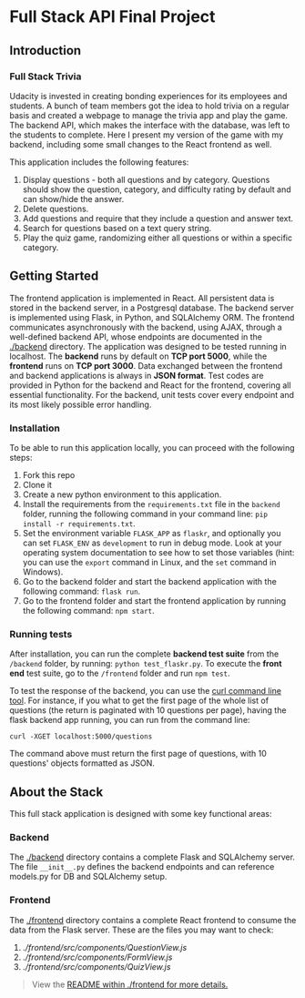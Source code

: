 # Full Stack API Final Project

## Introduction

### Full Stack Trivia

Udacity is invested in creating bonding experiences for its employees and students. A bunch of team members got the idea to hold trivia on a regular basis and created a webpage to manage the trivia app and play the game. The backend API, which makes the interface with the database, was left to the students to complete. Here I present my version of the game with my backend, including some small changes to the React frontend as well.

This application includes the following features:

1. Display questions - both all questions and by category. Questions should show the question, category, and difficulty rating by default and can show/hide the answer.
2. Delete questions.
3. Add questions and require that they include a question and answer text.
4. Search for questions based on a text query string.
5. Play the quiz game, randomizing either all questions or within a specific category.

## Getting Started

The frontend application is implemented in React. All persistent data is stored in the backend server, in a Postgresql database. The backend server is implemented using Flask, in Python, and SQLAlchemy ORM.
The frontend communicates asynchronously with the backend, using AJAX, through a well-defined backend API, whose endpoints are documented in the [./backend](https://github.com/udacity/FSND/blob/master/projects/02_trivia_api/starter/backend/README.md) directory.
The application was designed to be tested running in localhost. The **backend** runs by default on **TCP port 5000**, while the **frontend** runs on **TCP port 3000**.
Data exchanged between the frontend and backend applications is always in **JSON format**.
Test codes are provided in Python for the backend and React for the frontend, covering all essential functionality.
For the backend, unit tests cover every endpoint and its most likely possible error handling.

### Installation

To be able to run this application locally, you can proceed with the following steps:
1. Fork this repo
2. Clone it
3. Create a new python environment to this application.
4. Install the requirements from the `requirements.txt` file in the `backend` folder, running the following command in your command line:
    `pip install -r requirements.txt`.       
5. Set the environment variable `FLASK_APP` as `flaskr`, and optionally you can set `FLASK_ENV` as `development` to run in debug mode. Look at your operating system documentation to see how to set those variables (hint: you can use the `export` command in Linux, and the `set` command in Windows).
6. Go to the backend folder and start the backend application with the following command: `flask run`.
7. Go to the frontend folder and start the frontend application by running the following command: `npm start`.

### Running tests

After installation, you can run the complete **backend test suite** from the `/backend` folder, by running: `python test_flaskr.py`.
To execute the **front end** test suite, go to the `/frontend` folder and run `npm test`.

To test the response of the backend, you can use the [curl command line tool](https://curl.se/). For instance, if you what to get the first page of the whole list of questions (the return is paginated with 10 questions per page), having the flask backend app running, you can run from the command line:

`curl -XGET localhost:5000/questions`

The command above must return the first page of questions, with 10 questions' objects formatted as JSON.

## About the Stack

This full stack application is designed with some key functional areas:

### Backend

The [./backend](https://github.com/udacity/FSND/blob/master/projects/02_trivia_api/starter/backend/README.md) directory contains a complete Flask and SQLAlchemy server. The file `__init__.py` defines the backend endpoints and can reference models.py for DB and SQLAlchemy setup.

### Frontend

The [./frontend](https://github.com/udacity/FSND/blob/master/projects/02_trivia_api/starter/frontend/README.md) directory contains a complete React frontend to consume the data from the Flask server.
These are the files you may want to check:

1. *./frontend/src/components/QuestionView.js*
2. *./frontend/src/components/FormView.js*
3. *./frontend/src/components/QuizView.js*

>View the [README within ./frontend for more details.](./frontend/README.md)
